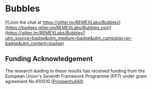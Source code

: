 # Bubbles

[![Join the chat at https://gitter.im/REMEXLabs/Bubbles](https://badges.gitter.im/REMEXLabs/Bubbles.svg)](https://gitter.im/REMEXLabs/Bubbles?utm_source=badge&utm_medium=badge&utm_campaign=pr-badge&utm_content=badge)


## Funding Acknowledgement

The research leading to these results has received funding from the European Union's Seventh Framework Programme (FP7) 
under grant agreement No.610510 
([Prosperity4All](http://www.prosperity4all.eu/)).
